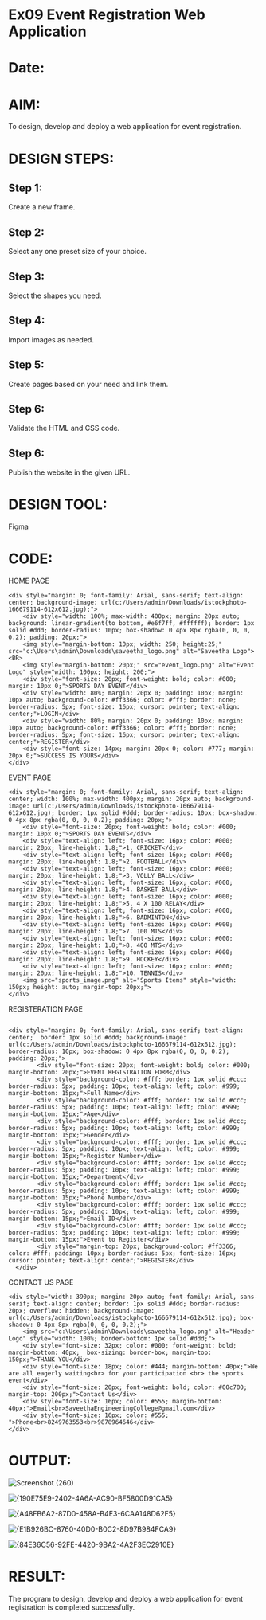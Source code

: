 # Ex09 Event Registration Web Application
# Date:
# AIM:
To design, develop and deploy a web application for event registration.

# DESIGN STEPS:
## Step 1:
Create a new frame.

## Step 2:
Select any one preset size of your choice.

## Step 3:
Select the shapes you need.

## Step 4:
Import images as needed.

## Step 5:
Create pages based on your need and link them.

## Step 6:
Validate the HTML and CSS code.

## Step 6:
Publish the website in the given URL.

# DESIGN TOOL:
Figma

# CODE:
HOME PAGE
```
<div style="margin: 0; font-family: Arial, sans-serif; text-align: center; background-image: url(c:/Users/admin/Downloads/istockphoto-166679114-612x612.jpg);">
    <div style="width: 100%; max-width: 400px; margin: 20px auto; background: linear-gradient(to bottom, #e6f7ff, #ffffff); border: 1px solid #ddd; border-radius: 10px; box-shadow: 0 4px 8px rgba(0, 0, 0, 0.2); padding: 20px;">
    <img style="margin-bottom: 10px; width: 250; height:25;" src="c:\Users\admin\Downloads\saveetha_logo.png" alt="Saveetha Logo"><BR>
    <img style="margin-bottom: 20px;" src="event_logo.png" alt="Event Logo" style="width: 100px; height: 200;">
    <div style="font-size: 20px; font-weight: bold; color: #000; margin: 10px 0;">SPORTS DAY EVENT</div>
    <div style="width: 80%; margin: 20px 0; padding: 10px; margin: 10px auto; background-color: #ff3366; color: #fff; border: none; border-radius: 5px; font-size: 16px; cursor: pointer; text-align: center;">LOGIN</div>
    <div style="width: 80%; margin: 20px 0; padding: 10px; margin: 10px auto; background-color: #ff3366; color: #fff; border: none; border-radius: 5px; font-size: 16px; cursor: pointer; text-align: center;">REGISTER</div>
    <div style="font-size: 14px; margin: 20px 0; color: #777; margin: 20px 0;">SUCCESS IS YOURS</div>
</div>
```
EVENT PAGE
```
<div style="margin: 0; font-family: Arial, sans-serif; text-align: center; width: 100%; max-width: 400px; margin: 20px auto; background-image: url(c:/Users/admin/Downloads/istockphoto-166679114-612x612.jpg); border: 1px solid #ddd; border-radius: 10px; box-shadow: 0 4px 8px rgba(0, 0, 0, 0.2); padding: 20px;">
    <div style="font-size: 20px; font-weight: bold; color: #000; margin: 10px 0;">SPORTS DAY EVENTS</div>
    <div style="text-align: left; font-size: 16px; color: #000; margin: 20px; line-height: 1.8;">1. CRICKET</div>
    <div style="text-align: left; font-size: 16px; color: #000; margin: 20px; line-height: 1.8;">2. FOOTBALL</div>
    <div style="text-align: left; font-size: 16px; color: #000; margin: 20px; line-height: 1.8;">3. VOLLY BALL</div>
    <div style="text-align: left; font-size: 16px; color: #000; margin: 20px; line-height: 1.8;">4. BASKET BALL</div>
    <div style="text-align: left; font-size: 16px; color: #000; margin: 20px; line-height: 1.8;">5. 4 X 100 RELAY</div>
    <div style="text-align: left; font-size: 16px; color: #000; margin: 20px; line-height: 1.8;">6. BADMINTON</div>
    <div style="text-align: left; font-size: 16px; color: #000; margin: 20px; line-height: 1.8;">7. 100 MTS</div>
    <div style="text-align: left; font-size: 16px; color: #000; margin: 20px; line-height: 1.8;">8. 400 MTS</div>
    <div style="text-align: left; font-size: 16px; color: #000; margin: 20px; line-height: 1.8;">9. HOCKEY</div>
    <div style="text-align: left; font-size: 16px; color: #000; margin: 20px; line-height: 1.8;">10. TENNIS</div>
    <img src="sports_image.png" alt="Sports Items" style="width: 150px; height: auto; margin-top: 20px;">
</div>
```
REGISTERATION PAGE
```

<div style="margin: 0; font-family: Arial, sans-serif; text-align: center;  border: 1px solid #ddd; background-image: url(c:/Users/admin/Downloads/istockphoto-166679114-612x612.jpg); border-radius: 10px; box-shadow: 0 4px 8px rgba(0, 0, 0, 0.2); padding: 20px;">
        <div style="font-size: 20px; font-weight: bold; color: #000; margin-bottom: 20px;">EVENT REGISTRATION FORM</div>
        <div style="background-color: #fff; border: 1px solid #ccc; border-radius: 5px; padding: 10px; text-align: left; color: #999; margin-bottom: 15px;">Full Name</div>
        <div style="background-color: #fff; border: 1px solid #ccc; border-radius: 5px; padding: 10px; text-align: left; color: #999; margin-bottom: 15px;">Age</div>
        <div style="background-color: #fff; border: 1px solid #ccc; border-radius: 5px; padding: 10px; text-align: left; color: #999; margin-bottom: 15px;">Gender</div>
        <div style="background-color: #fff; border: 1px solid #ccc; border-radius: 5px; padding: 10px; text-align: left; color: #999; margin-bottom: 15px;">Register Number</div>
        <div style="background-color: #fff; border: 1px solid #ccc; border-radius: 5px; padding: 10px; text-align: left; color: #999; margin-bottom: 15px;">Department</div>
        <div style="background-color: #fff; border: 1px solid #ccc; border-radius: 5px; padding: 10px; text-align: left; color: #999; margin-bottom: 15px;">Phone Number</div>
        <div style="background-color: #fff; border: 1px solid #ccc; border-radius: 5px; padding: 10px; text-align: left; color: #999; margin-bottom: 15px;">Email ID</div>
        <div style="background-color: #fff; border: 1px solid #ccc; border-radius: 5px; padding: 10px; text-align: left; color: #999; margin-bottom: 15px;">Event to Register</div>
        <div style="margin-top: 20px; background-color: #ff3366; color: #fff; padding: 10px; border-radius: 5px; font-size: 16px; cursor: pointer; text-align: center;">REGISTER</div>
  </div>
```
CONTACT US PAGE
```
<div style="width: 390px; margin: 20px auto; font-family: Arial, sans-serif; text-align: center; border: 1px solid #ddd; border-radius: 20px; overflow: hidden; background-image: url(c:/Users/admin/Downloads/istockphoto-166679114-612x612.jpg); box-shadow: 0 4px 8px rgba(0, 0, 0, 0.2);">
    <img src="c:\Users\admin\Downloads\saveetha_logo.png" alt="Header Logo" style="width: 100%; border-bottom: 1px solid #ddd;">
    <div style="font-size: 32px; color: #000; font-weight: bold; margin-bottom: 40px;  box-sizing: border-box; margin-top: 150px;">THANK YOU</div>
    <div style="font-size: 18px; color: #444; margin-bottom: 40px;">We are all eagerly waiting<br> for your participation <br> the sports event</div>
    <div style="font-size: 20px; font-weight: bold; color: #00c700; margin-top: 200px;">Contact Us</div>
    <div style="font-size: 16px; color: #555; margin-bottom: 40px;">Email<br>SaveethaEngineeringCollege@gmail.com</div>
    <div style="font-size: 16px; color: #555; ">Phone<br>8249763553<br>9878964646</div>
</div>
```
# OUTPUT:
![Screenshot (260)](https://github.com/user-attachments/assets/2bc06166-8b49-49a3-ba1c-85c1d7a90d90)

![{190E75E9-2402-4A6A-AC90-BF5800D91CA5}](https://github.com/user-attachments/assets/87bcf60c-30e8-4dd0-80f1-0b6177d863ee)

![{A48FB6A2-87D0-458A-B4E3-6CAA148D62F5}](https://github.com/user-attachments/assets/d3ae9663-4294-45b8-823e-4a78f84c8c12)

![{E1B926BC-8760-40D0-B0C2-8D97B984FCA9}](https://github.com/user-attachments/assets/2271267e-2ae5-4d3f-84f4-c4ae7e4b712a)

![{84E36C56-92FE-4420-9BA2-4A2F3EC2910E}](https://github.com/user-attachments/assets/871ada94-a3df-4a01-a41e-9eb5ad99c81f)







# RESULT:
The program to design, develop and deploy a web application for event registration is completed successfully.
